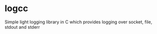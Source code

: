 logcc
=====

Simple light logging library in C which provides logging over socket, file, stdout and stderr
